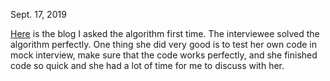Sept. 17, 2019<br>

[Here](http://juliachencoding.blogspot.com/2019/09/case-study-126-word-ladder-ii.html) is the blog I asked the algorithm first time. The interviewee solved the algorithm perfectly. One thing she did very good is to test her own code in mock interview, make sure that the code works perfectly, and she finished code so quick and she had a lot of time for me to discuss with her. 

